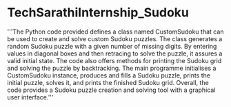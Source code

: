 # TechSarathiInternship_Sudoku
'''The Python code provided defines a class named CustomSudoku that can be used to create and solve custom 
Sudoku puzzles. The class generates a random Sudoku puzzle with a given number of missing digits. By entering 
values in diagonal boxes and then retracing to solve the puzzle, it assures a valid initial state. The code 
also offers methods for printing the Sudoku grid and solving the puzzle by backtracking. The main programme 
initialises a CustomSudoku instance, produces and fills a Sudoku puzzle, prints the initial puzzle, solves it, 
and prints the finished Sudoku grid. Overall, the code provides a Sudoku puzzle creation and solving tool with
a graphical user interface.'''